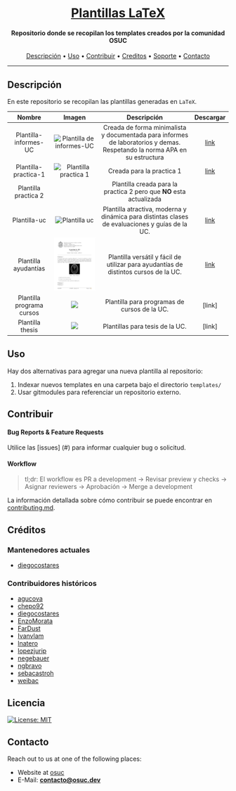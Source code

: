 <h1 align="center">
  <br>
  <a href=#>Plantillas LaTeX</a>
</h1>

<h4 align="center"> Repositorio donde se recopilan los templates creados por la comunidad OSUC </h4>

<p align="center">
     <!-- Badges Here -->
</p>

<p align="center">
  <a href="#Descripción">Descripción</a> •
  <a href="#Uso">Uso</a> •
  <a href="#Contribuir">Contribuir</a> •
  <a href="#Creditos">Creditos</a> •
  <a href="#Soporte">Soporte</a> •
  <a href="#Contacto">Contacto</a>
</p>

---

## Descripción

En este repositorio se recopilan las plantillas generadas en `LaTeX`.

| Nombre | Imagen | Descripción | Descargar |
| :-----: | :----: | :----: | :----: |
| Plantilla-informes-UC | <img src="https://user-images.githubusercontent.com/62116423/188288409-3e889871-2c12-489a-8be7-f2910122ae50.png" alt="Plantilla de informes-UC" width="250"> | Creada de forma minimalista y documentada para informes de laboratorios y demas. Respetando la norma APA en su estructura |     [link](https://minhaskamal.github.io/DownGit/#/home?url=https://github.com/open-source-uc/latex-templates/tree/master/templates/informes-uc)      |
| Plantilla-practica-1  |   <img src="https://user-images.githubusercontent.com/62116423/188323505-b0a697e9-01f9-4197-8952-d1c54f011a65.png" alt="Plantilla practica 1" width="300">   |                                                 Creada para la practica 1                                                 | [link](https://minhaskamal.github.io/DownGit/#/home?url=https://github.com/open-source-uc/latex-templates/tree/master/templates/plantilla-practica-1) |
|     Plantilla practica 2 | | Plantilla creada para la practica 2 pero que **NO** esta actualizada | |
|     Plantilla-uc      |    <img src="https://github.com/open-source-uc/latex-templates/raw/master/templates/plantilla-uc/ejemplos/portada.png#" alt="Plantilla uc" width="250"/>     |              Plantilla atractiva, moderna y dinámica para distintas clases de evaluaciones y guías de la UC.              |     [link](https://minhaskamal.github.io/DownGit/#/home?url=https://github.com/open-source-uc/latex-templates/tree/master/templates/plantilla-uc)     |
|     Plantilla ayudantías      |    <img src="templates/ayudantias_ivl/ayudantias_ivl.jpg" alt="ayudantias_ivl" width="250"/>     |              Plantilla versátil y fácil de utilizar para ayudantías de distintos cursos de la UC.              |     [link](https://minhaskamal.github.io/DownGit/#/home?url=https://github.com/open-source-uc/latex-templates/tree/master/templates/ayudantias_ivl)     |
|   Plantilla programa cursos| <img src="https://github-production-user-asset-6210df.s3.amazonaws.com/62116423/248517864-39d5eb90-e5af-4fe6-bb14-6e6269d5d4ed.png"/> | Plantilla para programas de cursos de la UC. | [link] |
|   Plantilla thesis | <img src="https://github-production-user-asset-6210df.s3.amazonaws.com/62116423/248517992-fc4386d7-30e3-46b9-9a47-ea122496e472.png"/> | Plantillas para tesis de la UC. | [link] |


## Uso
Hay dos alternativas para agregar una nueva plantilla al repositorio:

1. Indexar nuevos templates en una carpeta bajo el directorio `templates/`
2. Usar gitmodules para referenciar un repositorio externo.

## Contribuir

#### Bug Reports & Feature Requests

Utilice las [issues] (#) para informar cualquier bug o solicitud.

#### Workflow

> tl;dr:
> El workflow es PR a development -> Revisar preview y checks -> Asignar reviewers -> Aprobación -> Merge a development

La información detallada sobre cómo contribuir se puede encontrar en [contributing.md](contributing.md).

## Créditos

### Mantenedores actuales

- [diegocostares](https://www.github.com/diegocostares)

### Contribuidores históricos

- [agucova](https://github.com/agucova)
- [chepo92](https://github.com/chepo92)
- [diegocostares](https://github.com/diegocostares)
- [EnzoMorata](https://github.com/EnzoMorata)
- [FarDust](https://github.com/FarDust)
- [Ivanvlam](https://github.com/Ivanvlam)
- [lnatero](https://github.com/lnatero)
- [lopezjurip](https://github.com/lopezjurip)
- [negebauer](https://github.com/negebauer)
- [ngbravo](https://github.com/ngbravo)
- [sebacastroh](https://github.com/sebacastroh)
- [weibac](https://github.com/weibac)

## Licencia

[![License: MIT](https://img.shields.io/badge/License-MIT-yellow.svg)](./license.md)

## Contacto

Reach out to us at one of the following places:

- Website at [osuc](https://osuc.dev)
- E-Mail: **contacto@osuc.dev**